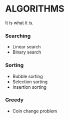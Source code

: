 # ALGORITHMS
It is what it is.

### Searching
- Linear search
- Binary search

### Sorting
- Bubble sorting
- Selection sorting
- Insertion sorting

### Greedy
- Coin change problem